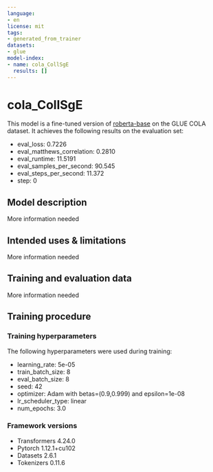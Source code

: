 ```yaml
---
language:
- en
license: mit
tags:
- generated_from_trainer
datasets:
- glue
model-index:
- name: cola_CollSgE
  results: []
---
```


<!-- This model card has been generated automatically according to the information the Trainer had access to. You
should probably proofread and complete it, then remove this comment. -->

# cola_CollSgE

This model is a fine-tuned version of [roberta-base](https://huggingface.co/roberta-base) on the GLUE COLA dataset.
It achieves the following results on the evaluation set:
- eval_loss: 0.7226
- eval_matthews_correlation: 0.2810
- eval_runtime: 11.5191
- eval_samples_per_second: 90.545
- eval_steps_per_second: 11.372
- step: 0

## Model description

More information needed

## Intended uses & limitations

More information needed

## Training and evaluation data

More information needed

## Training procedure

### Training hyperparameters

The following hyperparameters were used during training:
- learning_rate: 5e-05
- train_batch_size: 8
- eval_batch_size: 8
- seed: 42
- optimizer: Adam with betas=(0.9,0.999) and epsilon=1e-08
- lr_scheduler_type: linear
- num_epochs: 3.0

### Framework versions

- Transformers 4.24.0
- Pytorch 1.12.1+cu102
- Datasets 2.6.1
- Tokenizers 0.11.6
